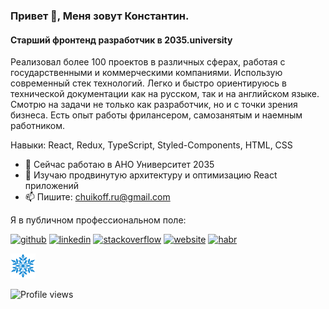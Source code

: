### Привет 👋, Меня зовут Константин.
#### Старший фронтенд разработчик в 2035.university
<!--![Старший фронтенд разработчик в 2035.university](https://chuikoff.ru/img/thumbnail.png) -->

Реализовал более 100 проектов в различных сферах, работая с государственными и коммерческими компаниями. Использую современный стек технологий. Легко и быстро ориентируюсь в технической документации как на русском, так и на английском языке. Смотрю на задачи не только как разработчик, но и с точки зрения бизнеса. Есть опыт работы фрилансером, самозанятым и наемным работником.

Навыки: React, Redux, TypeScript, Styled-Components, HTML, CSS

- 🔭 Сейчас работаю в АНО Университет 2035 
- 🌱 Изучаю продвинутую архитектуру и оптимизацию React приложений 
- 📫 Пишите: chuikoff.ru@gmail.com 

Я в публичном профессиональном поле:

[<img src='https://cdn.jsdelivr.net/npm/simple-icons@3.0.1/icons/github.svg' alt='github' height='40'>](https://github.com/chuikoffru)  [<img src='https://cdn.jsdelivr.net/npm/simple-icons@3.0.1/icons/linkedin.svg' alt='linkedin' height='40'>](https://www.linkedin.com/in/chuikoff/)  [<img src='https://cdn.jsdelivr.net/npm/simple-icons@3.0.1/icons/stackoverflow.svg' alt='stackoverflow' height='40'>](https://stackoverflow.com/users/8769345)  [<img src='https://cdn.jsdelivr.net/npm/simple-icons@3.0.1/icons/icloud.svg' alt='website' height='40'>](https://chuikoff.ru)  [<img src='https://cdn.jsdelivr.net/npm/simple-icons@3.0.1/icons/habr.svg' alt='habr' height='40'>](https://career.habr.com/chuikoffru)  

<a href='https://archiveprogram.github.com/'><img src='https://raw.githubusercontent.com/acervenky/animated-github-badges/master/assets/acbadge.gif' width='40' height='40'></a> 

![Profile views](https://gpvc.arturio.dev/chuikoffru)  

<!--
**chuikoffru/chuikoffru** is a ✨ _special_ ✨ repository because its `README.md` (this file) appears on your GitHub profile.

Here are some ideas to get you started:

- 🔭 I’m currently working on ...
- 🌱 I’m currently learning ...
- 👯 I’m looking to collaborate on ...
- 🤔 I’m looking for help with ...
- 💬 Ask me about ...
- 📫 How to reach me: ...
- 😄 Pronouns: ...
- ⚡ Fun fact: ...
-->
